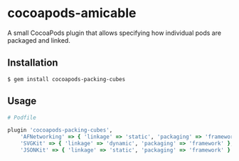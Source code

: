 # cocoapods-amicable

A small CocoaPods plugin that allows specifying how individual pods are packaged and linked.

## Installation

    $ gem install cocoapods-packing-cubes

## Usage

```ruby
# Podfile

plugin 'cocoapods-packing-cubes',
    'AFNetworking' => { 'linkage' => 'static', 'packaging' => 'framework' },
    'SVGKit' => { 'linkage' => 'dynamic', 'packaging' => 'framework' },
    'JSONKit' => { 'linkage' => 'static', 'packaging' => 'framework' }
```
